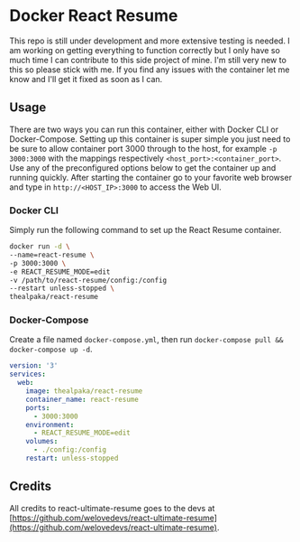 # Docker React Resume

This repo is still under development and more extensive testing is needed. I am working on getting everything to function correctly but I only have so much time I can contribute to this side project of mine. I'm still very new to this so please stick with me. If you find any issues with the container let me know and I'll get it fixed as soon as I can.

## Usage

There are two ways you can run this container, either with Docker CLI or Docker-Compose. Setting up this container is super simple you just need to be sure to allow container port 3000 through to the host, for example `-p 3000:3000` with the mappings respectively `<host_port>:<container_port>`. Use any of the preconfigured options below to get the container up and running quickly. After starting the container go to your favorite web browser and type in `http://<HOST_IP>:3000` to access the Web UI.

### Docker CLI
Simply run the following command to set up the React Resume container.

```bash
docker run -d \
--name=react-resume \
-p 3000:3000 \
-e REACT_RESUME_MODE=edit
-v /path/to/react-resume/config:/config
--restart unless-stopped \
thealpaka/react-resume
```

### Docker-Compose

Create a file named `docker-compose.yml`, then run `docker-compose pull && docker-compose up -d`.

```yaml
version: '3'
services:
  web:
    image: thealpaka/react-resume
    container_name: react-resume
    ports:
      - 3000:3000
    environment:
      - REACT_RESUME_MODE=edit
    volumes:
      - ./config:/config
    restart: unless-stopped
```


## Credits
All credits to react-ultimate-resume goes to the devs at [https://github.com/welovedevs/react-ultimate-resume](https://github.com/welovedevs/react-ultimate-resume).

